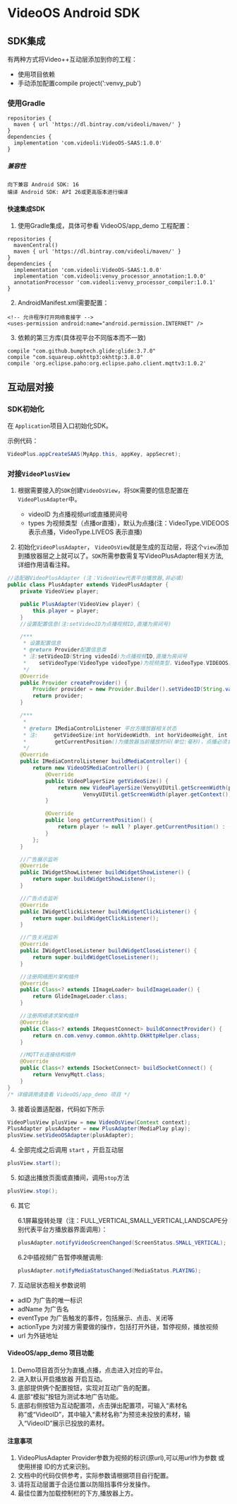 # VideoOS Android SDK

## SDK集成
有两种方式将Video++互动层添加到你的工程：

- 使用项目依赖
- 手动添加配置compile project(':venvy_pub')

### 使用Gradle
```
repositories {
  maven { url 'https://dl.bintray.com/videoli/maven/' }
}
dependencies {
  implementation 'com.videoli:VideoOS-SAAS:1.0.0'
}
```

##### 兼容性
```
向下兼容 Android SDK: 16
编译 Android SDK: API 26或更高版本进行编译
```

#### 快速集成SDK
1. 使用Gradle集成，具体可参看 VideoOS/app_demo 工程配置：
```
repositories {
  mavenCentral()
  maven { url 'https://dl.bintray.com/videoli/maven/' }
}
dependencies {
  implementation 'com.videoli:VideoOS-SAAS:1.0.0'
  implementation 'com.videoli:venvy_processor_annotation:1.0.0'
  annotationProcessor 'com.videoli:venvy_processor_compiler:1.0.1'
}
```

2. AndroidManifest.xml需要配置：
```
<!-- 允许程序打开网络套接字 -->
<uses-permission android:name="android.permission.INTERNET" />
```
   
3. 依赖的第三方库(具体视平台不同版本而不一致)

```
compile "com.github.bumptech.glide:glide:3.7.0"
compile "com.squareup.okhttp3:okhttp:3.8.0"
compile 'org.eclipse.paho:org.eclipse.paho.client.mqttv3:1.0.2'
```
	  
## 互动层对接	

### SDK初始化
在 `Application`项目入口初始化SDK。

示例代码：

```java
VideoPlus.appCreateSAAS(MyApp.this, appKey, appSecret);
```
### 对接`VideoPlusView`
	
1. 根据需要接入的`SDK`创建`VideoOsView`，将`SDK`需要的信息配置在`VideoPlusAdapter`中。
	
	* videoID 为点播视频url或直播房间号
	* types 为视频类型（点播or直播），默认为点播(注：VideoType.VIDEOOS 表示点播，VideoType.LIVEOS 表示直播)


2. 初始化`VideoPlusAdapter`， `VideoOsView`就是生成的互动层，将这个`view`添加到播放器层之上就可以了。`SDK`所需参数需复写VideoPlusAdapter相关方法,详细作用请看注释。

```java
//适配器VideoPlusAdapter (注：VideoView代表平台播放器,非必填)
public class PlusAdapter extends VideoPlusAdapter {
    private VideoView player;

    public PlusAdapter(VideoView player) {
        this.player = player;
    }
    //设置配置信息(注:setVideoID为点播视频ID,直播为房间号)

    /***
     * 设置配置信息
     * @return Provider配置信息类
     * 注:setVideoID(String videoId)为点播视频ID,直播为房间号
     *    setVideoType(VideoType videoType)为视频类型，VideoType.VIDEOOS点播 VideoType.LIVEOS直播
     */
    @Override
    public Provider createProvider() {
        Provider provider = new Provider.Builder().setVideoID(String.valueOf(12)).setVideoType(VideoType.LIVEOS).build();
        return provider;
    }

    /***
     *
     * @return IMediaControlListener 平台方播放器相关状态
     * 注:     getVideoSize(int horVideoWidth, int horVideoHeight, int verVideoWidth, int verVideoHeight, int portraitSmallScreenOriginY)为视频播放器横竖屏Size(必填)
     *         getCurrentPosition()为播放器当前播放时间(单位:毫秒)，点播必须复写处理 直播无需此操作。
     */
    @Override
    public IMediaControlListener buildMediaController() {
        return new VideoOSMediaController() {
            @Override
            public VideoPlayerSize getVideoSize() {
                return new VideoPlayerSize(VenvyUIUtil.getScreenWidth(player.getContext()), VenvyUIUtil.getScreenHeight(player.getContext()),
                        VenvyUIUtil.getScreenWidth(player.getContext()), 200, 0);
            }

            @Override
            public long getCurrentPosition() {
                return player != null ? player.getCurrentPosition() : -1;
            }
        };
    }

    //广告展示监听
    @Override
    public IWidgetShowListener buildWidgetShowListener() {
        return super.buildWidgetShowListener();
    }

    //广告点击监听
    @Override
    public IWidgetClickListener buildWidgetClickListener() {
        return super.buildWidgetClickListener();
    }

    //广告关闭监听
    @Override
    public IWidgetCloseListener buildWidgetCloseListener() {
        return super.buildWidgetCloseListener();
    }

    //注册网络图片架构插件
    @Override
    public Class<? extends IImageLoader> buildImageLoader() {
        return GlideImageLoader.class;
    }

    //注册网络请求架构插件
    @Override
    public Class<? extends IRequestConnect> buildConnectProvider() {
        return cn.com.venvy.common.okhttp.OkHttpHelper.class;
    }

    //MQTT长连接结构插件
    @Override
    public Class<? extends ISocketConnect> buildSocketConnect() {
        return VenvyMqtt.class;
    }
}
/* 详细调用请查看 VideoOS/app_demo 项目 */
```
 
3. 接着设置适配器，代码如下所示

```java
VideoPlusView plusView = new VideoOsView(Context context);
PlusAdapter plusAdapter = new PlusAdapter(MediaPlay play);
plusView.setVideoOSAdapter(plusAdapter);
```

4. 全部完成之后调用 `start` ，开启互动层
```java
plusView.start();
```
5. 如退出播放页面或直播间，调用`stop`方法
```java
plusView.stop();
```
6. 其它

   6.1屏幕旋转处理（注：FULL_VERTICAL,SMALL_VERTICAL,LANDSCAPE分别代表平台方播放器界面调用）：
   ```java
   plusAdapter.notifyVideoScreenChanged(ScreenStatus.SMALL_VERTICAL);
   ```
   
   6.2中插视频广告暂停唤醒调用:
   ```java
   plusAdapter.notifyMediaStatusChanged(MediaStatus.PLAYING);
   ```
7. 互动层状态相关参数说明 		
* adID 为广告的唯一标识
* adName 为广告名
* eventType 为广告触发的事件，包括展示、点击、关闭等
* actionType 为对接方需要做的操作，包括打开外链，暂停视频，播放视频
* url 为外链地址

#### VideoOS/app_demo 项目功能

1. Demo项目首页分为直播,点播，点击进入对应的平台。
2. 进入默认开启播放器 开启互动。
3. 底部提供俩个配置按钮，实现对互动广告的配置。
4. 底部“模拟”按钮为测试本地广告功能。
5. 底部右侧按钮为互动配置项，点击弹出配置项，可输入“素材名称”或“VideoID”，其中输入“素材名称”为预览未投放的素材，输入“VideoID”展示已投放的素材。

#### 注意事项

1. VideoPlusAdapter Provider参数为视频的标识(原url),可以用url作为参数 或 使用拼接 ID的方式来识别。
2. 文档中的代码仅供参考，实际参数请根据项目自行配置。
3. 请将互动层置于合适位置以防阻挡事件分发操作。
4. 最佳位置为加载控制栏的下方,播放器上方。
